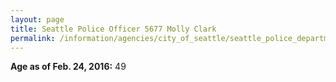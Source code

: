 ```yaml
---
layout: page
title: Seattle Police Officer 5677 Molly Clark
permalink: /information/agencies/city_of_seattle/seattle_police_department/copbook/5677/
---
```


**Age as of Feb. 24, 2016:** 49
